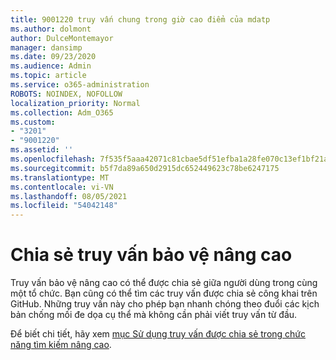 ```yaml
---
title: 9001220 truy vấn chung trong giờ cao điểm của mdatp
ms.author: dolmont
author: DulceMontemayor
manager: dansimp
ms.date: 09/23/2020
ms.audience: Admin
ms.topic: article
ms.service: o365-administration
ROBOTS: NOINDEX, NOFOLLOW
localization_priority: Normal
ms.collection: Adm_O365
ms.custom:
- "3201"
- "9001220"
ms.assetid: ''
ms.openlocfilehash: 7f535f5aaa42071c81cbae5df51efba1a28fe070c13ef1bf21a78b23c10f6bbb
ms.sourcegitcommit: b5f7da89a650d2915dc652449623c78be6247175
ms.translationtype: MT
ms.contentlocale: vi-VN
ms.lasthandoff: 08/05/2021
ms.locfileid: "54042148"
---
```

# <a name="sharing-advanced-hunting-queries"></a>Chia sẻ truy vấn bảo vệ nâng cao

Truy vấn bảo vệ nâng cao có thể được chia sẻ giữa người dùng trong cùng một tổ chức. Bạn cũng có thể tìm các truy vấn được chia sẻ công khai trên GitHub. Những truy vấn này cho phép bạn nhanh chóng theo đuổi các kịch bản chống mối đe dọa cụ thể mà không cần phải viết truy vấn từ đầu.
  
Để biết chi tiết, hãy xem [mục Sử dụng truy vấn được chia sẻ trong chức năng tìm kiếm nâng cao](https://docs.microsoft.com/windows/security/threat-protection/microsoft-defender-atp/advanced-hunting-shared-queries).